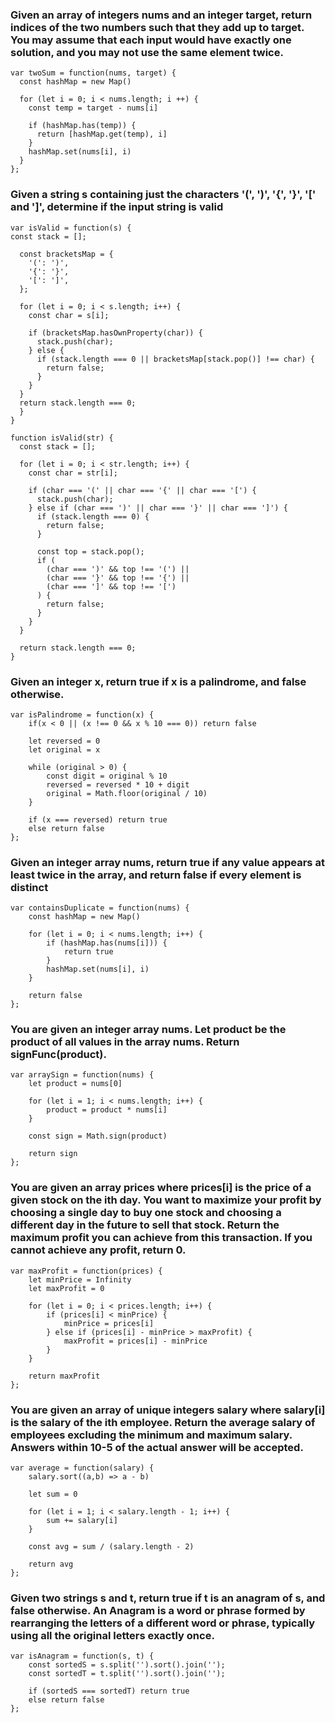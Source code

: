### Given an array of integers nums and an integer target, return indices of the two numbers such that they add up to target. You may assume that each input would have exactly one solution, and you may not use the same element twice.
```
var twoSum = function(nums, target) {
  const hashMap = new Map()

  for (let i = 0; i < nums.length; i ++) {
    const temp = target - nums[i]

    if (hashMap.has(temp)) {
      return [hashMap.get(temp), i]
    }
    hashMap.set(nums[i], i)
  }
};
```
### Given a string s containing just the characters '(', ')', '{', '}', '[' and ']', determine if the input string is valid
```
var isValid = function(s) {
const stack = [];

  const bracketsMap = {
    '(': ')',
    '{': '}',
    '[': ']',
  };

  for (let i = 0; i < s.length; i++) {
    const char = s[i];

    if (bracketsMap.hasOwnProperty(char)) {
      stack.push(char);
    } else {
      if (stack.length === 0 || bracketsMap[stack.pop()] !== char) {
        return false;
      }
    }
  }
  return stack.length === 0;
  }
}
```
```
function isValid(str) {
  const stack = [];

  for (let i = 0; i < str.length; i++) {
    const char = str[i];

    if (char === '(' || char === '{' || char === '[') {
      stack.push(char);
    } else if (char === ')' || char === '}' || char === ']') {
      if (stack.length === 0) {
        return false; 
      }

      const top = stack.pop();
      if (
        (char === ')' && top !== '(') ||
        (char === '}' && top !== '{') ||
        (char === ']' && top !== '[')
      ) {
        return false; 
      }
    }
  }

  return stack.length === 0; 
}
```
### Given an integer x, return true if x is a palindrome, and false otherwise.
```
var isPalindrome = function(x) {
    if(x < 0 || (x !== 0 && x % 10 === 0)) return false

    let reversed = 0
    let original = x

    while (original > 0) {
        const digit = original % 10
        reversed = reversed * 10 + digit
        original = Math.floor(original / 10)
    }

    if (x === reversed) return true
    else return false
};
```
### Given an integer array nums, return true if any value appears at least twice in the array, and return false if every element is distinct
```
var containsDuplicate = function(nums) {
    const hashMap = new Map()

    for (let i = 0; i < nums.length; i++) {
        if (hashMap.has(nums[i])) {
            return true
        }
        hashMap.set(nums[i], i)
    }

    return false
};
```
### You are given an integer array nums. Let product be the product of all values in the array nums. Return signFunc(product).
```
var arraySign = function(nums) {
    let product = nums[0]

    for (let i = 1; i < nums.length; i++) {
        product = product * nums[i]    
    }

    const sign = Math.sign(product)

    return sign
};
```
### You are given an array prices where prices[i] is the price of a given stock on the ith day. You want to maximize your profit by choosing a single day to buy one stock and choosing a different day in the future to sell that stock. Return the maximum profit you can achieve from this transaction. If you cannot achieve any profit, return 0.
```
var maxProfit = function(prices) {
    let minPrice = Infinity
    let maxProfit = 0

    for (let i = 0; i < prices.length; i++) {
        if (prices[i] < minPrice) {
            minPrice = prices[i]
        } else if (prices[i] - minPrice > maxProfit) {
            maxProfit = prices[i] - minPrice
        }
    }

    return maxProfit
};
```
### You are given an array of unique integers salary where salary[i] is the salary of the ith employee. Return the average salary of employees excluding the minimum and maximum salary. Answers within 10-5 of the actual answer will be accepted.
```
var average = function(salary) {
    salary.sort((a,b) => a - b)

    let sum = 0

    for (let i = 1; i < salary.length - 1; i++) {
        sum += salary[i]
    }

    const avg = sum / (salary.length - 2)

    return avg
};
```
### Given two strings s and t, return true if t is an anagram of s, and false otherwise. An Anagram is a word or phrase formed by rearranging the letters of a different word or phrase, typically using all the original letters exactly once.
```
var isAnagram = function(s, t) {
    const sortedS = s.split('').sort().join('');
    const sortedT = t.split('').sort().join('');

    if (sortedS === sortedT) return true
    else return false
};
```
